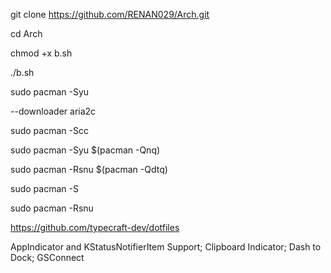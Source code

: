 git clone https://github.com/RENAN029/Arch.git

cd Arch

chmod +x b.sh

./b.sh

sudo pacman -Syu 

--downloader aria2c

sudo pacman -Scc

sudo pacman -Syu $(pacman -Qnq) 

sudo pacman -Rsnu $(pacman -Qdtq)

sudo pacman -S 

sudo pacman -Rsnu

https://github.com/typecraft-dev/dotfiles

AppIndicator and KStatusNotifierItem Support; Clipboard Indicator; Dash to Dock; GSConnect
